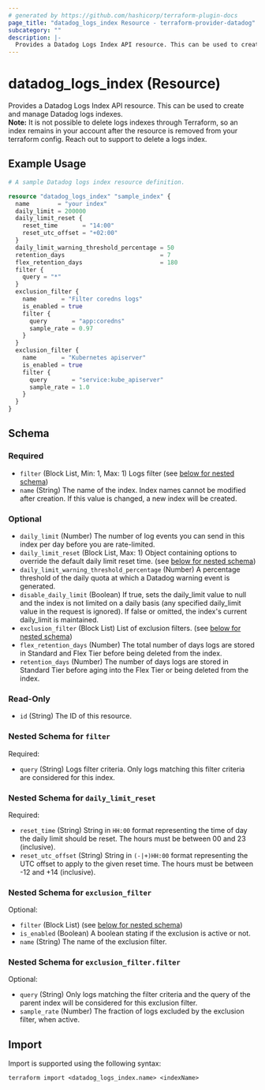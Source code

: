 ```yaml
---
# generated by https://github.com/hashicorp/terraform-plugin-docs
page_title: "datadog_logs_index Resource - terraform-provider-datadog"
subcategory: ""
description: |-
  Provides a Datadog Logs Index API resource. This can be used to create and manage Datadog logs indexes.Note: It is not possible to delete logs indexes through Terraform, so an index remains in your account after the resource is removed from your terraform config. Reach out to support to delete a logs index.
---
```


# datadog_logs_index (Resource)

Provides a Datadog Logs Index API resource. This can be used to create and manage Datadog logs indexes.  
**Note:** It is not possible to delete logs indexes through Terraform, so an index remains in your account after the resource is removed from your terraform config. Reach out to support to delete a logs index.

## Example Usage

```terraform
# A sample Datadog logs index resource definition.

resource "datadog_logs_index" "sample_index" {
  name        = "your index"
  daily_limit = 200000
  daily_limit_reset {
    reset_time       = "14:00"
    reset_utc_offset = "+02:00"
  }
  daily_limit_warning_threshold_percentage = 50
  retention_days                           = 7
  flex_retention_days                      = 180
  filter {
    query = "*"
  }
  exclusion_filter {
    name       = "Filter coredns logs"
    is_enabled = true
    filter {
      query       = "app:coredns"
      sample_rate = 0.97
    }
  }
  exclusion_filter {
    name       = "Kubernetes apiserver"
    is_enabled = true
    filter {
      query       = "service:kube_apiserver"
      sample_rate = 1.0
    }
  }
}
```

<!-- schema generated by tfplugindocs -->
## Schema

### Required

- `filter` (Block List, Min: 1, Max: 1) Logs filter (see [below for nested schema](#nestedblock--filter))
- `name` (String) The name of the index. Index names cannot be modified after creation. If this value is changed, a new index will be created.

### Optional

- `daily_limit` (Number) The number of log events you can send in this index per day before you are rate-limited.
- `daily_limit_reset` (Block List, Max: 1) Object containing options to override the default daily limit reset time. (see [below for nested schema](#nestedblock--daily_limit_reset))
- `daily_limit_warning_threshold_percentage` (Number) A percentage threshold of the daily quota at which a Datadog warning event is generated.
- `disable_daily_limit` (Boolean) If true, sets the daily_limit value to null and the index is not limited on a daily basis (any specified daily_limit value in the request is ignored). If false or omitted, the index's current daily_limit is maintained.
- `exclusion_filter` (Block List) List of exclusion filters. (see [below for nested schema](#nestedblock--exclusion_filter))
- `flex_retention_days` (Number) The total number of days logs are stored in Standard and Flex Tier before being deleted from the index.
- `retention_days` (Number) The number of days logs are stored in Standard Tier before aging into the Flex Tier or being deleted from the index.

### Read-Only

- `id` (String) The ID of this resource.

<a id="nestedblock--filter"></a>
### Nested Schema for `filter`

Required:

- `query` (String) Logs filter criteria. Only logs matching this filter criteria are considered for this index.


<a id="nestedblock--daily_limit_reset"></a>
### Nested Schema for `daily_limit_reset`

Required:

- `reset_time` (String) String in `HH:00` format representing the time of day the daily limit should be reset. The hours must be between 00 and 23 (inclusive).
- `reset_utc_offset` (String) String in `(-|+)HH:00` format representing the UTC offset to apply to the given reset time. The hours must be between -12 and +14 (inclusive).


<a id="nestedblock--exclusion_filter"></a>
### Nested Schema for `exclusion_filter`

Optional:

- `filter` (Block List) (see [below for nested schema](#nestedblock--exclusion_filter--filter))
- `is_enabled` (Boolean) A boolean stating if the exclusion is active or not.
- `name` (String) The name of the exclusion filter.

<a id="nestedblock--exclusion_filter--filter"></a>
### Nested Schema for `exclusion_filter.filter`

Optional:

- `query` (String) Only logs matching the filter criteria and the query of the parent index will be considered for this exclusion filter.
- `sample_rate` (Number) The fraction of logs excluded by the exclusion filter, when active.

## Import

Import is supported using the following syntax:

```shell
terraform import <datadog_logs_index.name> <indexName>
```
